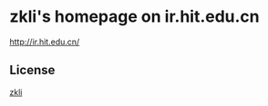 # zkli's homepage on ir.hit.edu.cn

http://ir.hit.edu.cn/

## License

[zkli](http://ir.hit.edu.cn/~zkli/)
